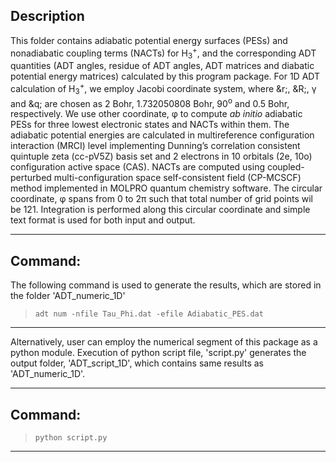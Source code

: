 

## Description


This folder contains adiabatic potential energy surfaces (PESs) and nonadiabatic coupling terms (NACTs) for H<sub>3</sub><sup>+</sup>, and the
corresponding ADT quantities (ADT angles, residue of ADT angles, ADT matrices and diabatic potential energy matrices) calculated by this 
program package. For 1D ADT calculation of H<sub>3</sub><sup>+</sup>, we employ Jacobi coordinate system, where &r;, &R;, &gamma; and &q; 
are chosen as 2 Bohr, 1.732050808 Bohr, 90<sup>o</sup> and 0.5 Bohr, respectively. We use other coordinate, &phi; to compute *ab initio* 
adiabatic PESs for three lowest electronic states and NACTs within them. The adiabatic potential energies are calculated in multireference 
configuration interaction (MRCI) level implementing Dunning’s correlation consistent quintuple zeta (cc-pV5Z) basis set and 2 electrons in 
10 orbitals (2e, 10o) configuration active space (CAS). NACTs are computed using coupled-perturbed multi-configuration space self-consistent 
field (CP-MCSCF) method implemented in MOLPRO quantum chemistry software. The circular coordinate, &phi; spans from 0 to 2&pi; such that 
total number of grid points wil be 121. Integration is performed along this circular coordinate and simple text format is used for both input and output.

---
## Command:

The following command is used to generate the results, which are stored in the folder 'ADT_numeric_1D'


>`adt num -nfile Tau_Phi.dat -efile Adiabatic_PES.dat`

---

Alternatively, user can employ the numerical segment of this package as a python module. Execution of python script file, 'script.py' generates
the output folder, 'ADT_script_1D', which contains same results as 'ADT_numeric_1D'.  
 
---
## Command:

>`python script.py`

---

